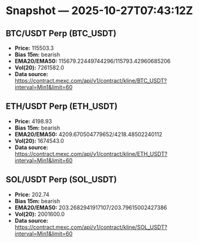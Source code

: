 # Snapshot — 2025-10-27T07:43:12Z

## BTC/USDT Perp (BTC_USDT)
- **Price:** 115503.3
- **Bias 15m:** bearish
- **EMA20/EMA50:** 115679.22449744296/115793.42960685206
- **Vol(20):** 7261582.0
- **Data source:** https://contract.mexc.com/api/v1/contract/kline/BTC_USDT?interval=Min1&limit=60

## ETH/USDT Perp (ETH_USDT)
- **Price:** 4198.93
- **Bias 15m:** bearish
- **EMA20/EMA50:** 4209.670504779652/4218.48502240112
- **Vol(20):** 1674543.0
- **Data source:** https://contract.mexc.com/api/v1/contract/kline/ETH_USDT?interval=Min1&limit=60

## SOL/USDT Perp (SOL_USDT)
- **Price:** 202.74
- **Bias 15m:** bearish
- **EMA20/EMA50:** 203.2682941917107/203.79615002427386
- **Vol(20):** 2001600.0
- **Data source:** https://contract.mexc.com/api/v1/contract/kline/SOL_USDT?interval=Min1&limit=60
